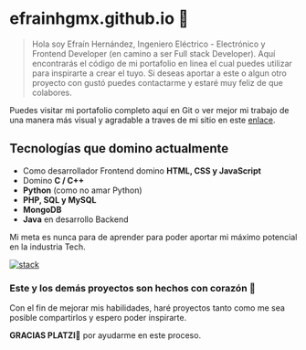 # efrainhgmx.github.io 🚀
> Hola soy Efraín Hernández, Ingeniero Eléctrico - Electrónico y Frontend Developer (en camino a ser Full stack Developer). Aquí encontrarás el código de mi portafolio en linea el cual puedes utilizar para inspirarte a crear el tuyo. Si deseas aportar a este o algun otro proyecto con gustó puedes contactarme y estaré muy feliz de que colabores.

Puedes visitar mi portafolio completo aquí en Git o ver mejor mi trabajo de una manera más visual y agradable a traves de mi sitio en  este [enlace](http://efrainhgmx.github.io "enlace").

## Tecnologías que domino actualmente
- Como desarrollador Frontend domino **HTML, CSS y JavaScript**
- Domino **C / C++** 
- **Python** (como no amar Python)
- **PHP, SQL y MySQL**
- **MongoDB**
- **Java** en desarrollo Backend

Mi meta es nunca para de aprender para poder aportar mi máximo potencial en la industria Tech.

[![stack](https://i.imgur.com/uUShBmc.jpg "stack")](https://i.imgur.com/uUShBmc.jpg "stack")

### Este y los demás proyectos son hechos con corazón 💙
Con el fin de mejorar mis habilidades, haré proyectos tanto como me sea posible compartirlos y espero poder inspirarte.

**GRACIAS PLATZI**💚 por ayudarme en este proceso. 

